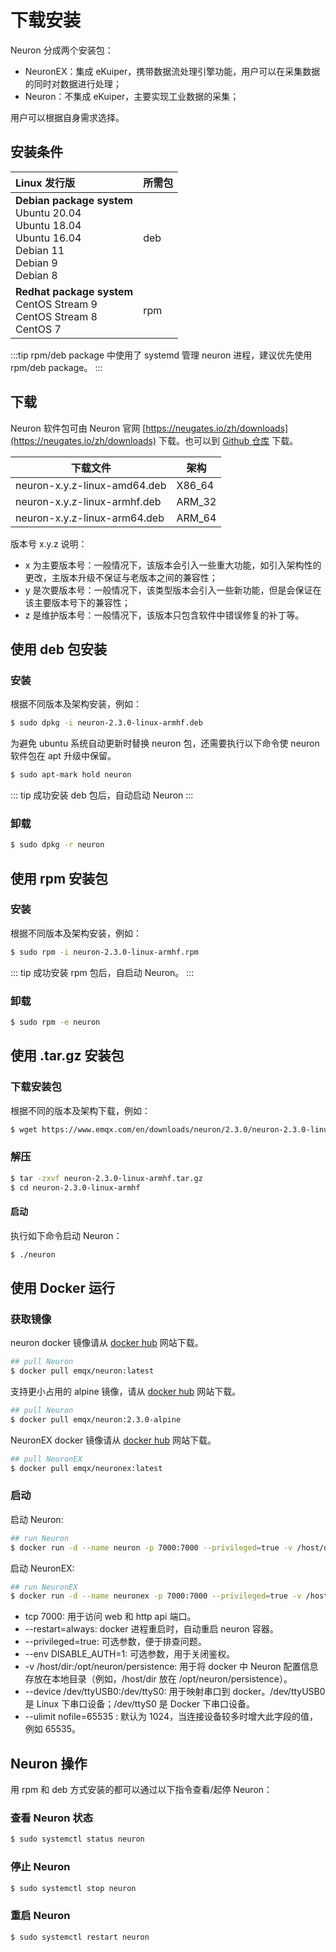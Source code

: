 # 下载安装

Neuron 分成两个安装包：
- NeuronEX：集成 eKuiper，携带数据流处理引擎功能，用户可以在采集数据的同时对数据进行处理；
- Neuron：不集成 eKuiper，主要实现工业数据的采集；

用户可以根据自身需求选择。

## 安装条件

| Linux 发行版                                                   | 所需包          |
| :----------------------------------------------------------------- | :--------- |
| **Debian package system**</br>Ubuntu 20.04 </br>Ubuntu 18.04 </br>Ubuntu 16.04 </br>Debian 11</br>Debian 9</br>Debian 8             | deb |
| **Redhat package system**</br>CentOS Stream 9</br>CentOS Stream 8</br>CentOS 7  | rpm |

:::tip
rpm/deb package 中使用了 systemd 管理 neuron 进程，建议优先使用 rpm/deb package。
:::

## 下载

Neuron 软件包可由 Neuron 官网 [https://neugates.io/zh/downloads](https://neugates.io/zh/downloads) 下载。也可以到 [Github 仓库](https://github.com/emqx/neuron/releases) 下载。

| 下载文件                           | 架构    |
| --------------------------------- | ------ |
| neuron-x.y.z-linux-amd64.deb      | X86_64 |
| neuron-x.y.z-linux-armhf.deb      | ARM_32 |
| neuron-x.y.z-linux-arm64.deb      | ARM_64 |

版本号 x.y.z 说明：

* x 为主要版本号：一般情况下，该版本会引入一些重大功能，如引入架构性的更改，主版本升级不保证与老版本之间的兼容性；
* y 是次要版本号：一般情况下，该类型版本会引入一些新功能，但是会保证在该主要版本号下的兼容性；
* z 是维护版本号：一般情况下，该版本只包含软件中错误修复的补丁等。

## 使用 deb 包安装

### 安装

根据不同版本及架构安装，例如：

```bash
$ sudo dpkg -i neuron-2.3.0-linux-armhf.deb
```

为避免 ubuntu 系统自动更新时替换 neuron 包，还需要执行以下命令使 neuron 软件包在 apt 升级中保留。

```bash
$ sudo apt-mark hold neuron
```

::: tip
成功安装 deb 包后，自动启动 Neuron
:::

### 卸载

```bash
$ sudo dpkg -r neuron
```

## 使用 rpm 安装包

### 安装

根据不同版本及架构安装，例如：

```bash
$ sudo rpm -i neuron-2.3.0-linux-armhf.rpm
```

::: tip
成功安装 rpm 包后，自启动 Neuron。
:::

### 卸载

```bash
$ sudo rpm -e neuron
```

## 使用 .tar.gz 安装包

### 下载安装包

根据不同的版本及架构下载，例如：

```bash
$ wget https://www.emqx.com/en/downloads/neuron/2.3.0/neuron-2.3.0-linux-armhf.tar.gz
```

### 解压

```bash
$ tar -zxvf neuron-2.3.0-linux-armhf.tar.gz
$ cd neuron-2.3.0-linux-armhf
```

#### 启动

执行如下命令启动 Neuron：

```bash
$ ./neuron
```

## 使用 Docker 运行

### 获取镜像

neuron docker 镜像请从 [docker hub](https://hub.docker.com/r/emqx/neuron/tags) 网站下载。

```bash
## pull Neuron
$ docker pull emqx/neuron:latest
```

支持更小占用的 alpine 镜像，请从 [docker hub](https://hub.docker.com/r/emqx/neuron/tags) 网站下载。

```bash
## pull Neuron
$ docker pull emqx/neuron:2.3.0-alpine
```

NeuronEX docker 镜像请从 [docker hub](https://hub.docker.com/r/emqx/neuronex/tags) 网站下载。

```bash
## pull NeuronEX
$ docker pull emqx/neuronex:latest
```

### 启动

启动 Neuron:

```bash
## run Neuron
$ docker run -d --name neuron -p 7000:7000 --privileged=true -v /host/dir:/opt/neuron/persistence --device /dev/ttyUSB0:/dev/ttyS0 --restart=always emqx/neuron:latest
```

启动 NeuronEX:

```bash
## run NeuronEX
$ docker run -d --name neuronex -p 7000:7000 --privileged=true -v /host/dir:/opt/neuron/persistence  --device /dev/ttyUSB0:/dev/ttyS0 --restart=always emqx/neuronex:latest
```

* tcp 7000: 用于访问 web 和 http api 端口。
* --restart=always: docker 进程重启时，自动重启 neuron 容器。
* --privileged=true: 可选参数，便于排查问题。
* --env DISABLE_AUTH=1: 可选参数，用于关闭鉴权。
* -v /host/dir:/opt/neuron/persistence: 用于将 docker 中 Neuron 配置信息存放在本地目录（例如，/host/dir 放在 /opt/neuron/persistence）。
* --device /dev/ttyUSB0:/dev/ttyS0: 用于映射串口到 docker。/dev/ttyUSB0 是 Linux 下串口设备；/dev/ttyS0 是 Docker 下串口设备。
* --ulimit nofile=65535 : 默认为 1024，当连接设备较多时增大此字段的值，例如 65535。

## Neuron 操作

用 rpm 和 deb 方式安装的都可以通过以下指令查看/起停 Neuron：

### 查看 Neuron 状态

```bash
$ sudo systemctl status neuron
```

### 停止 Neuron

```bash
$ sudo systemctl stop neuron
```

### 重启 Neuron

```bash
$ sudo systemctl restart neuron
```
